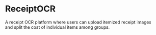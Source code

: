 # ReceiptOCR
A receipt OCR platform where users can upload itemized receipt images and split the cost of individual items among groups.

